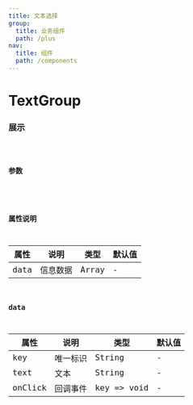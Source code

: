 ```yaml
---
title: 文本选择
group: 
  title: 业务组件
  path: /plus
nav:
  title: 组件
  path: /components
---
```


# TextGroup
### 展示

<code src="./demos/demo.tsx" />

### 参数

<API />

### 属性说明
| 属性 | 说明     | 类型  | 默认值 |
| ---- | -------- | ----- | ------ |
| data | 信息数据 | Array | -      |

### data

| 属性    | 说明     | 类型        | 默认值 |
| ------- | -------- | ----------- | ------ |
| key     | 唯一标识 | String      | -      |
| text    | 文本     | String      | -      |
| onClick | 回调事件 | key => void | -      |
